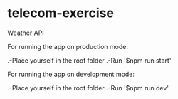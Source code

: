 # telecom-exercise

Weather API

For running the app on production mode:

.-Place yourself in the root folder
.-Run '$npm run start'

For running the app on development mode:

.-Place yourself in the root folder
.-Run '$npm run dev'
